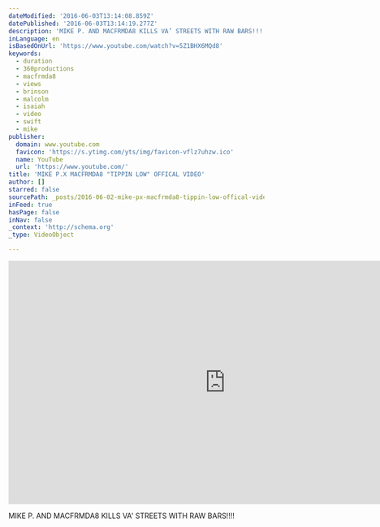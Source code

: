 ```yaml
---
dateModified: '2016-06-03T13:14:08.859Z'
datePublished: '2016-06-03T13:14:19.277Z'
description: 'MIKE P. AND MACFRMDA8 KILLS VA’ STREETS WITH RAW BARS!!!!'
inLanguage: en
isBasedOnUrl: 'https://www.youtube.com/watch?v=5Z1BHX6MQd8'
keywords:
  - duration
  - 360productions
  - macfrmda8
  - views
  - brinson
  - malcolm
  - isaiah
  - video
  - swift
  - mike
publisher:
  domain: www.youtube.com
  favicon: 'https://s.ytimg.com/yts/img/favicon-vflz7uhzw.ico'
  name: YouTube
  url: 'https://www.youtube.com/'
title: 'MIKE P.X MACFRMDA8 "TIPPIN LOW" OFFICAL VIDEO'
author: []
starred: false
sourcePath: _posts/2016-06-02-mike-px-macfrmda8-tippin-low-offical-video.md
inFeed: true
hasPage: false
inNav: false
_context: 'http://schema.org'
_type: VideoObject

---
```

<iframe src="https://cdn.embedly.com/widgets/media.html?src=https://www.youtube.com/embed/5Z1BHX6MQd8?feature=oembed&amp;url=http://www.youtube.com/watch?v=5Z1BHX6MQd8&amp;image=https://i.ytimg.com/vi/5Z1BHX6MQd8/hqdefault.jpg&amp;key=b7d04c9b404c499eba89ee7072e1c4f7&amp;type=text/html&amp;schema=youtube" width="854" height="480" scrolling="no" frameborder="0" allowfullscreen="" style=""></iframe>

MIKE P. AND MACFRMDA8 KILLS VA' STREETS WITH RAW BARS!!!!